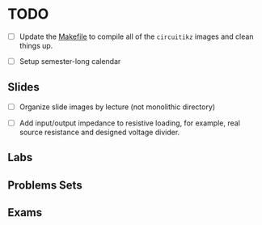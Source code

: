 # TODO

- [ ] Update the [Makefile](Makefile) to compile all of the `circuitikz` images
  and clean things up.

- [ ] Setup semester-long calendar

## Slides

- [ ] Organize slide images by lecture (not monolithic directory)

- [ ] Add input/output impedance to resistive loading, for example, real source
  resistance and designed voltage divider.

## Labs

## Problems Sets

## Exams
